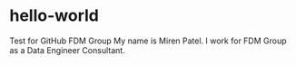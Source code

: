 # hello-world
Test for GitHub FDM Group 
My name is Miren Patel. I work for FDM Group as a Data Engineer Consultant.
